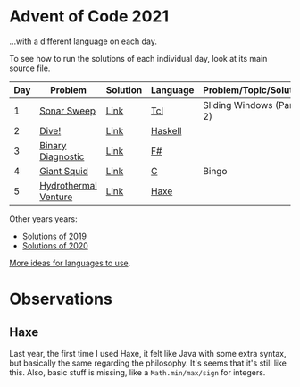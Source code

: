 # Advent of Code 2021
...with a different language on each day.

To see how to run the solutions of each individual day, look at its main source file.

| Day | Problem                                                     | Solution   | Language                                                                | Problem/Topic/Solution   |
|-----|-------------------------------------------------------------|------------|-------------------------------------------------------------------------|--------------------------|
| 1   | [Sonar Sweep](https://adventofcode.com/2021/day/1)          | [Link](01) | [Tcl](https://en.wikipedia.org/wiki/Tcl)                                | Sliding Windows (Part 2) |
| 2   | [Dive!](https://adventofcode.com/2021/day/2)                | [Link](02) | [Haskell](https://en.wikipedia.org/wiki/Haskell_(programming_language)) |                          |
| 3   | [Binary Diagnostic](https://adventofcode.com/2021/day/3)    | [Link](03) | [F#](https://en.wikipedia.org/wiki/F_Sharp_(programming_language))      |                          |
| 4   | [Giant Squid](https://adventofcode.com/2021/day/4)          | [Link](04) | [C](https://en.wikipedia.org/wiki/C_(programming_language))             | Bingo                    |
| 5   | [Hydrothermal Venture](https://adventofcode.com/2021/day/5) | [Link](05) | [Haxe](https://en.wikipedia.org/wiki/Haxe)                              |                          |

Other years years:
- [Solutions of 2019](https://github.com/nikeee/advent-of-code-2019)
- [Solutions of 2020](https://github.com/nikeee/advent-of-code-2020)

[More ideas for languages to use](https://github.com/nikeee/advent-of-code-2019).


# Observations
## Haxe
Last year, the first time I used Haxe, it felt like Java with some extra syntax, but basically the same regarding the philosophy. It's seems that it's still like this. Also, basic stuff is missing, like a `Math.min/max/sign` for integers.
